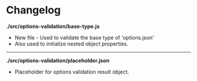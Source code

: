 # Changelog

**./src/options-validation/base-type.js**
* New file - Used to validate the base type of 'options.json'
* Also used to initialize nested object properties.

---

**./src/options-validation/placeholder.json**
* Placeholder for options validation result object.

